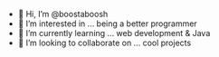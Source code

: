 - 👋 Hi, I’m @boostaboosh
- 👀 I’m interested in ... being a better programmer
- 🌱 I’m currently learning ... web development & Java
- 💞️ I’m looking to collaborate on ... cool projects
<!-- - 📫 How to reach me ... -->

<!---
boostaboosh/boostaboosh is a ✨ special ✨ repository because its `README.md` (this file) appears on your GitHub profile.
You can click the Preview link to take a look at your changes.
--->
